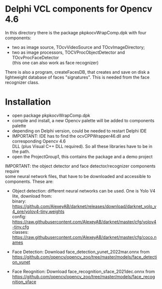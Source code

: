 # Delphi VCL components for Opencv 4.6

In this directory there is the package pkpkocvWrapComp.dpk with four components:  
  *  two as image source, TOcvVideoSource and TOcvImageDirectory;   
  *  two as image processors, TOCVProcObjectDetector and TOcvProcFaceDetector   
     (this one can also work as face recognizer)  


There is also a program, createFacesDB, that creates and save on disk a lightweight
    database of faces "signatures". This is needed from the face recognizer class.  

# Installation

 * open package  pkpkocvWrapComp.dpk  
 * compile and install, a new Opencv palette will be added to components palette  
 * depending on Delphi version, could be needed to restart Delphi IDE   
 * IMPORTANT: IDE has to find the ocvCPPWrapper46.dll and corresponding Opencv 4.6  
   DLL (plus Visual C++ DLL required). So all these libraries have to be in the path.  
 * open the ProjectGroup1, this contains the package and a demo project  

 IMPORTANT: the object detector and face detector/recognizer components require  
 some neural network files, that have to be downloaded and accessible to components. These are:  

 *  Object detection: different neural networks can be used. One is Yolo V4 lite, download from:  
    binary:  
      https://github.com/AlexeyAB/darknet/releases/download/darknet_yolo_v4_pre/yolov4-tiny.weights  
    config:  
      https://raw.githubusercontent.com/AlexeyAB/darknet/master/cfg/yolov4-tiny.cfg  
    classes:  
      https://raw.githubusercontent.com/AlexeyAB/darknet/master/cfg/coco.names  
  
 *  Face Detection: Download face_detection_yunet_2022mar.onnx from  
    https://github.com/opencv/opencv_zoo/tree/master/models/face_detection_yunet  
  
 *  Face Reognition: Download face_recognition_sface_2021dec.onnx from  
    https://github.com/opencv/opencv_zoo/tree/master/models/face_recognition_sface  
  


